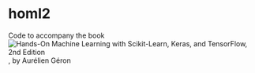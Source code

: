 # homl2
Code to accompany the book ![Hands-On Machine Learning with Scikit-Learn, Keras, and TensorFlow, 2nd Edition](https://github.com/ageron/handson-ml2), by Aurélien Géron
